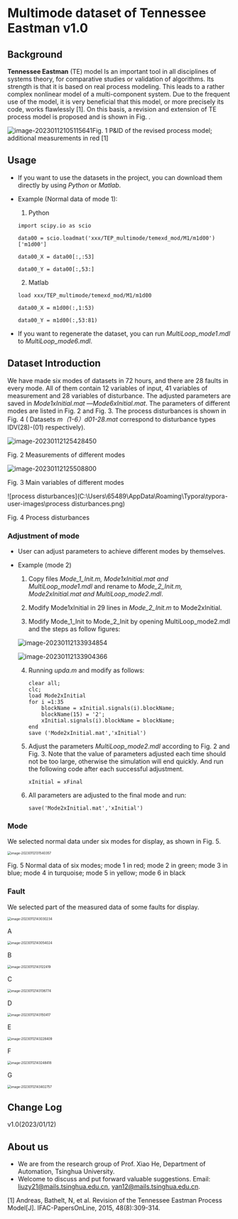 # Multimode dataset of Tennessee Eastman v1.0

## Background

**Tennessee Eastman** (TE) model Is an important tool in all disciplines of systems theory, for comparative studies or validation of algorithms. Its strength is that it is based on real process modeling. This leads to a rather complex nonlinear model of a multi-component system. Due to the frequent use of the model, it is very beneficial that this model, or more precisely its code, works flawlessly [1]. On this basis, a revision and extension of TE process model is proposed and is shown in Fig. .

![image-20230112105115641](C:\Users\65489\AppData\Roaming\Typora\typora-user-images\image-20230112105115641.png)Fig. 1 P&ID of the revised process model; additional measurements in red [1]

## Usage

- If you want to use the datasets in the project, you can download them directly by using *Python* or *Matlab*.

- Example (Normal data of mode 1):

  1) Python

  ```
  import scipy.io as scio
  
  data00 = scio.loadmat('xxx/TEP_multimode/temexd_mod/M1/m1d00')['m1d00']
  
  data00_X = data00[:,:53]
  
  data00_Y = data00[:,53:]
  ```

  2) Matlab

  ```
  load xxx/TEP_multimode/temexd_mod/M1/m1d00
  
  data00_X = m1d00(:,1:53)
  
  data00_Y = m1d00(:,53:81)
  ```

- If you want to regenerate the dataset, you can run *MultiLoop_mode1.mdl* to *MultiLoop_mode6.mdl*.

## Dataset Introduction

We have made six modes of datasets in 72 hours, and there are 28 faults in every mode. All of them contain 12 variables of input, 41 variables of measurement and 28 variables of disturbance. The adjusted parameters are saved in *Mode1xInitial.mat* —*Mode6xInitial.mat*. The parameters of different modes are listed in Fig. 2 and Fig. 3. The process disturbances is shown in Fig. 4 ( Datasets *m（1-6）d01-28.mat* correspond to disturbance types IDV(28)-(01) respectively).

![image-20230112125428450](C:\Users\65489\AppData\Roaming\Typora\typora-user-images\image-20230112125428450.png)

Fig. 2 Measurements of different modes

![image-20230112125508800](C:\Users\65489\AppData\Roaming\Typora\typora-user-images\image-20230112125508800.png)

Fig. 3 Main variables of different modes

![process disturbances](C:\Users\65489\AppData\Roaming\Typora\typora-user-images\process disturbances.png)

Fig. 4 Process disturbances

### Adjustment of mode

- User can adjust parameters to achieve different modes by themselves.

- Example (mode 2)

  1. Copy files  *Mode_1_Init.m, Mode1xInitial.mat and MultiLoop_mode1.mdl* and rename to *Mode_2_Init.m, Mode2xInitial.mat and MultiLoop_mode2.mdl*.

  2. Modify Mode1xInitial in 29 lines in *Mode_2_Init.m* to Mode2xInitial.

  3. Modify Mode_1_Init to Mode_2_Init by opening  MultiLoop_mode2.mdl  and the steps as follow figures:

  ![image-20230112133934854](C:\Users\65489\AppData\Roaming\Typora\typora-user-images\image-20230112133934854.png)

  ![image-20230112133904366](C:\Users\65489\AppData\Roaming\Typora\typora-user-images\image-20230112133904366.png)

  4. Running *upda.m* and modify as follows:

     ```
     clear all;
     clc;
     load Mode2xInitial
     for i =1:35
         blockName = xInitial.signals(i).blockName;
         blockName(15) = '2';
         xInitial.signals(i).blockName = blockName;
     end
     save ('Mode2xInitial.mat','xInitial')
     ```

  5. Adjust the  parameters *MultiLoop_mode2.mdl* according to  Fig. 2 and Fig. 3. Note that the value of parameters adjusted each time should not be too large, otherwise the simulation will end quickly. And run the following code after each successful adjustment.

     ```
     xInitial = xFinal
     ```

  6. All parameters are adjusted to the final mode and run:

     ```
     save('Mode2xInitial.mat','xInitial')
     ```

### Mode

We selected normal data under six modes for display, as shown in Fig. 5.

<img src="C:\Users\65489\AppData\Roaming\Typora\typora-user-images\image-20230112131540357.png" alt="image-20230112131540357" style="zoom:50%;" />

Fig. 5 Normal data of six modes; mode 1 in red; mode 2 in green; mode 3 in blue; mode 4 in turquoise; mode 5 in yellow; mode 6 in black

### Fault

We selected part of the measured data of some faults for display.

<img src="C:\Users\65489\AppData\Roaming\Typora\typora-user-images\image-20230112143030234.png" alt="image-20230112143030234" style="zoom: 50%;" />

A

<img src="C:\Users\65489\AppData\Roaming\Typora\typora-user-images\image-20230112143054024.png" alt="image-20230112143054024" style="zoom:50%;" />

B

<img src="C:\Users\65489\AppData\Roaming\Typora\typora-user-images\image-20230112143122419.png" alt="image-20230112143122419" style="zoom:50%;" />

C

<img src="C:\Users\65489\AppData\Roaming\Typora\typora-user-images\image-20230112143136774.png" alt="image-20230112143136774" style="zoom:50%;" />

D

<img src="C:\Users\65489\AppData\Roaming\Typora\typora-user-images\image-20230112143150417.png" alt="image-20230112143150417" style="zoom:50%;" />

E

<img src="C:\Users\65489\AppData\Roaming\Typora\typora-user-images\image-20230112143228409.png" alt="image-20230112143228409" style="zoom:50%;" />

F

<img src="C:\Users\65489\AppData\Roaming\Typora\typora-user-images\image-20230112143248418.png" alt="image-20230112143248418" style="zoom:50%;" />

G

<img src="C:\Users\65489\AppData\Roaming\Typora\typora-user-images\image-20230112143402757.png" alt="image-20230112143402757" style="zoom:50%;" />

## Change Log

v1.0(2023/01/12)

## About us

- We are from the research group of Prof. Xiao He, Department of Automation, Tsinghua University.
- Welcome to discuss and put forward valuable suggestions. Email: [liuzy21@mails.tsinghua.edu.cn](mailto:liuzy21@mails.tsinghua.edu.cn), yan12@mails.tsinghua.edu.cn.

[1] Andreas, Bathelt, N, et al. Revision of the Tennessee Eastman Process Model[J]. IFAC-PapersOnLine, 2015, 48(8):309-314.
